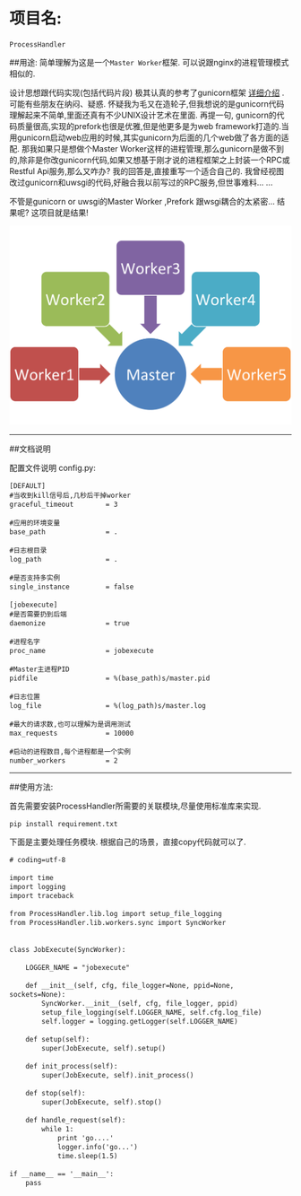 # 项目名:
`ProcessHandler`

##用途:
简单理解为这是一个` Master Worker `框架. 可以说跟nginx的进程管理模式相似的.

设计思想跟代码实现(包括代码片段) 极其认真的参考了gunicorn框架 [详细介绍](http://gunicorn.org/) . 可能有些朋友在纳闷、疑惑. 怀疑我为毛又在造轮子,但我想说的是gunicorn代码理解起来不简单,里面还真有不少UNIX设计艺术在里面. 再提一句, gunicorn的代码质量很高,实现的prefork也很是优雅,但是他更多是为web framework打造的.当用gunicorn启动web应用的时候,其实gunicorn为后面的几个web做了各方面的适配. 那我如果只是想做个Master Worker这样的进程管理,那么gunicorn是做不到的,除非是你改gunicorn代码,如果又想基于刚才说的进程框架之上封装一个RPC或Restful Api服务,那么又咋办?  我的回答是,直接重写一个适合自己的.  我曾经视图改过gunicorn和uwsgi的代码,好融合我以前写过的RPC服务,但世事难料... ...  

不管是gunicorn or uwsgi的Master Worker ,Prefork 跟wsgi耦合的太紧密... 结果呢? 这项目就是结果! 

![master worker frame](static/master_worker.png)

----

##文档说明

配置文件说明 config.py:
```
[DEFAULT]
#当收到kill信号后,几秒后干掉worker
graceful_timeout        = 3

#应用的环境变量
base_path               = . 

#日志根目录
log_path                = .

#是否支持多实例
single_instance         = false

[jobexecute]
#是否需要扔到后端
daemonize               = true

#进程名字
proc_name               = jobexecute

#Master主进程PID
pidfile                 = %(base_path)s/master.pid

#日志位置
log_file                = %(log_path)s/master.log

#最大的请求数,也可以理解为是调用测试
max_requests            = 10000

#启动的进程数目,每个进程都是一个实例
number_workers          = 2

```
----

##使用方法:

首先需要安装ProcessHandler所需要的关联模块,尽量使用标准库来实现.

```
pip install requirement.txt
```

下面是主要处理任务模块.  根据自己的场景，直接copy代码就可以了.

```
# coding=utf-8

import time
import logging
import traceback

from ProcessHandler.lib.log import setup_file_logging
from ProcessHandler.lib.workers.sync import SyncWorker


class JobExecute(SyncWorker):

    LOGGER_NAME = "jobexecute"

    def __init__(self, cfg, file_logger=None, ppid=None, sockets=None):
        SyncWorker.__init__(self, cfg, file_logger, ppid)
        setup_file_logging(self.LOGGER_NAME, self.cfg.log_file)
        self.logger = logging.getLogger(self.LOGGER_NAME)

    def setup(self):
        super(JobExecute, self).setup()

    def init_process(self):
        super(JobExecute, self).init_process()

    def stop(self):
        super(JobExecute, self).stop()

    def handle_request(self):
        while 1:
            print 'go....'
            logger.info('go...')
            time.sleep(1.5)

if __name__ == '__main__':
    pass
```

